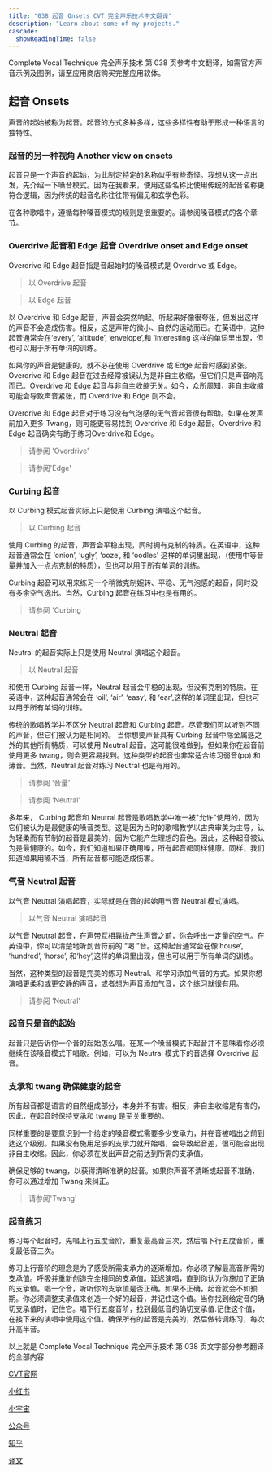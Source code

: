 ```yaml
---
title: "038 起音 Onsets CVT 完全声乐技术中文翻译"
description: "Learn about some of my projects."
cascade:
  showReadingTime: false
---
```

Complete Vocal Technique 完全声乐技术 第 038 页参考中文翻译，如需官方声音示例及图例，请至应用商店购买完整应用软体。

## 起音 Onsets

声音的起始被称为起音。起音的方式多种多样，这些多样性有助于形成一种语言的独特性。

### 起音的另一种视角 Another view on onsets

起音只是一个声音的起始，为此制定特定的名称似乎有些奇怪。我想从这一点出发，先介绍一下嗓音模式。因为在我看来，使用这些名称比使用传统的起音名称更符合逻辑，因为传统的起音名称往往带有偏见和玄学色彩。

在各种歌唱中，遵循每种嗓音模式的规则是很重要的。请参阅嗓音模式的各个章节。

### Overdrive 起音和 Edge 起音 Overdrive onset and Edge onset 

Overdrive 和 Edge 起音指是音起始时的嗓音模式是 Overdrive 或 Edge。

> 以 Overdrive 起音

> 以 Edge 起音

以 Overdrive 和 Edge 起音，声音会突然响起。听起来好像很夸张，但发出这样的声音不会造成伤害。相反，这是声带的微小、自然的运动而已。在英语中，这种起音通常会在‘every’, ‘altitude’, ‘envelope’,和 ‘interesting 这样的单词里出现，但也可以用于所有单词的训练。

如果你的声音是健康的，就不必在使用 Overdrive 或 Edge 起音时感到紧张。Overdrive 和 Edge 起音在过去经常被误认为是非自主收缩，但它们只是声音响亮而已。Overdrive 和 Edge 起音与非自主收缩无关。如今，众所周知，非自主收缩可能会导致声音紧张，而 Overdrive 和 Edge 则不会。

Overdrive 和 Edge 起音对于练习没有气泡感的无气音起音很有帮助。如果在发声前加入更多 Twang，则可能更容易找到 Overdrive 和 Edge 起音。Overdrive 和 Edge 起音确实有助于练习Overdrive和 Edge。

> 请参阅 'Overdrive'

> 请参阅'Edge'

### Curbing 起音

以 Curbing 模式起音实际上只是使用 Curbing 演唱这个起音。

> 以 Curbing 起音

使用 Curbing 的起音，声音会平稳出现，同时拥有克制的特质。在英语中，这种起音通常会在 ‘onion’, ‘ugly’, ‘ooze’, 和 ‘oodles' 这样的单词里出现，（使用中等音量并加入一点点克制的特质），但也可以用于所有单词的训练。

Curbing 起音可以用来练习一个稍微克制婉转、平稳、无气泡感的起音，同时没有多余空气逸出。当然，Curbing 起音在练习中也是有用的。

> 请参阅 'Curbing '

### Neutral 起音 

Neutral 的起音实际上只是使用 Neutral 演唱这个起音。

> 以 Neutral 起音

和使用 Curbing 起音一样，Neutral 起音会平稳的出现，但没有克制的特质。在英语中，这种起音通常会在 ‘oil’, ‘air’, ‘easy’, 和 ‘ear’,这样的单词里出现，但也可以用于所有单词的训练。

传统的歌唱教学并不区分 Neutral 起音和 Curbing 起音。尽管我们可以听到不同的声音，但它们被认为是相同的。
当你想要声音具有 Curbing 起音中除金属感之外的其他所有特质，可以使用 Neutral 起音。这可能很难做到，但如果你在起音前使用更多 twang，则会更容易找到。这种类型的起音也非常适合练习弱音(pp) 和薄音。当然，Neutral 起音对练习 Neutral 也是有用的。

> 请参阅 ‘音量’

> 请参阅 ‘Neutral’

多年来， Curbing 起音和 Neutral 起音是歌唱教学中唯一被"允许"使用的，因为它们被认为是最健康的嗓音类型。这是因为当时的歌唱教学以古典审美为主导，认为轻柔而有节制的起音是最美的，因为它能产生理想的音色。因此，这种起音被认为是最健康的。如今，我们知道如果正确用嗓，所有起音都同样健康。同样，我们知道如果用嗓不当，所有起音都可能造成伤害。

### 气音 Neutral 起音

以气音 Neutral 演唱起音，实际就是在音的起始用气音 Neutral 模式演唱。

> 以气音 Neutral 演唱起音

以气音 Neutral 起音，在声带互相靠拢产生声音之前，你会呼出一定量的空气。在英语中，你可以清楚地听到音符前的 “喝 ”音。这种起音通常会在像‘house’, ‘hundred’, ‘horse’, 和‘hey’,这样的单词里出现，但也可以用于所有单词的训练。

当然，这种类型的起音是完美的练习 Neutral、和学习添加气音的方式。如果你想演唱更柔和或更安静的声音，或者想为声音添加气音，这个练习就很有用。

> 请参阅 ‘Neutral’

### 起音只是音的起始

起音只是告诉你一个音的起始怎么唱。在某一个嗓音模式下起音并不意味着你必须继续在该嗓音模式下唱歌。例如，可以为 Neutral 模式下的音选择 Overdrive 起音。

### 支承和 twang 确保健康的起音

所有起音都是语言的自然组成部分，本身并不有害。相反，非自主收缩是有害的，因此，在起音时保持支承和 twang 是至关重要的。

同样重要的是要意识到一个给定的嗓音模式需要多少支承力，并在音被唱出之前到达这个级别。如果没有施用足够的支承力就开始唱，会导致起音差，很可能会出现非自主收缩。因此，你必须在发出声音之前达到所需的支承值。

确保足够的 twang，以获得清晰准确的起音。如果你声音不清晰或起音不准确，你可以通过增加 Twang 来纠正。

> 请参阅'Twang'

### 起音练习

练习每个起音时，先唱上行五度音阶，重复最高音三次，然后唱下行五度音阶，重复最低音三次。

练习上行音阶的理念是为了感受所需支承力的逐渐增加。你必须了解最高音所需的支承值。呼吸并重新创造完全相同的支承值。延迟演唱，直到你认为你施加了正确的支承值。唱一个音，听听你的支承值是否正确。如果不正确，起音就会不如预期。你必须调整支承值来创造一个好的起音，并记住这个值。当你找到给定音的确切支承值时，记住它。唱下行五度音阶，找到最低音的确切支承值.记住这个值，在接下来的演唱中使用这个值。确保所有的起音是完美的，然后做转调练习，每次升高半音。

以上就是 Complete Vocal Technique 完全声乐技术 第 038 页文字部分参考翻译的全部内容

[CVT官网](https://completevocalinstitute.com/complete-vocal-technique/)

[小红书](https://www.xiaohongshu.com/user/profile/627ff979000000002102aa68?xhsshare=CopyLink&appuid=627ff979000000002102aa68&apptime=1728791961)

[小宇宙](https://www.xiaoyuzhoufm.com/podcast/66be28dadb5e6d6bf99adc25)

[公众号](https://mp.weixin.qq.com/mp/appmsgalbum?action=getalbum&__biz=MzAxMjI3NzAxMg==&scene=1&album_id=3446246369961312256&count=3#wechat_redirect)

[知乎](https://www.zhihu.com/column/c_1825613276039491584)

[译文](https://euphia.github.io/zh-cn/posts/)